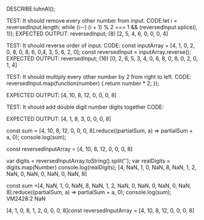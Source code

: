 DESCRIBE:luhnAl();

TEST: It should remove every other number from input.
CODE:let i = reversedInput.length;
while (i--) (i + 1) % 2 === 1 && (reversedInput.splice(i, 1));
EXPECTED OUTPUT:
reversedInput;
(8) [2, 5, 4, 6, 0, 0, 0, 4]

TEST: It should reverse order of input.
CODE:
const inputArray = [4, 1, 0, 2, 0, 8, 0, 8, 6, 0,4, 3, 5, 6, 2, 0];
const reversedInput = inputArray.reverse();
EXPECTED OUTPUT: reversedInput;
(16) [0, 2, 6, 5, 3, 4, 0, 6, 8, 0, 8, 0, 2, 0, 1, 4]

TEST: It should multiply every other number by 2 from right to left.
CODE:
reversedInput.map(function(number) {
  return number * 2;
});

EXPECTED OUTPUT: [4, 10, 8, 12, 0, 0, 0, 8]

TEST: It should add double digit number digits together
CODE: 

EXPECTED OUTPUT: [4, 1, 8, 3, 0, 0, 0, 8]


const sum = [4, 10, 8, 12, 0, 0, 0, 8].reduce((partialSum, a) => partialSum + a, 0);
console.log(sum);

const reversedInputArray = [4, 10, 8, 12, 0, 0, 0, 8]

var digits = reversedInputArray.toString().split('');
var realDigits = digits.map(Number)
console.log(realDigits);
[4, NaN, 1, 0, NaN, 8, NaN, 1, 2, NaN, 0, NaN, 0, NaN, 0, NaN, 8]

const sum =[4, NaN, 1, 0, NaN, 8, NaN, 1, 2, NaN, 0, NaN, 0, NaN, 0, NaN, 8].reduce((partialSum, a) => partialSum + a, 0);
console.log(sum);
VM2428:2 NaN

[4, 1, 0, 8, 1, 2, 0, 0, 0, 8]const reversedInputArray = [4, 10, 8, 12, 0, 0, 0, 8]